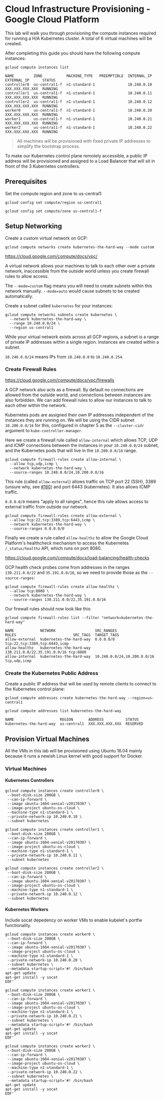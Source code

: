 # Cloud Infrastructure Provisioning - Google Cloud Platform

This lab will walk you through provisioning the compute instances required for running a H/A Kubernetes cluster. A total of 6 virtual machines will be created.

After completing this guide you should have the following compute instances:

```
gcloud compute instances list
```

````
NAME         ZONE           MACHINE_TYPE   PREEMPTIBLE  INTERNAL_IP  EXTERNAL_IP      STATUS
controller0  us-central1-f  n1-standard-1               10.240.0.10  XXX.XXX.XXX.XXX  RUNNING
controller1  us-central1-f  n1-standard-1               10.240.0.11  XXX.XXX.XXX.XXX  RUNNING
controller2  us-central1-f  n1-standard-1               10.240.0.12  XXX.XXX.XXX.XXX  RUNNING
worker0      us-central1-f  n1-standard-1               10.240.0.20  XXX.XXX.XXX.XXX  RUNNING
worker1      us-central1-f  n1-standard-1               10.240.0.21  XXX.XXX.XXX.XXX  RUNNING
worker2      us-central1-f  n1-standard-1               10.240.0.22  XXX.XXX.XXX.XXX  RUNNING
````

> All machines will be provisioned with fixed private IP addresses to simplify the bootstrap process.

To make our Kubernetes control plane remotely accessible, a public IP address will be provisioned and assigned to a Load Balancer that will sit in front of the 3 Kubernetes controllers.

## Prerequisites

Set the compute region and zone to us-central1:

```
gcloud config set compute/region us-central1
```

```
gcloud config set compute/zone us-central1-f
```

## Setup Networking

Create a custom virtual network on GCP:

```
gcloud compute networks create kubernetes-the-hard-way --mode custom
```

https://cloud.google.com/compute/docs/vpc/

A virtual network allows your machines to talk to each other over a private network, inaccessible from the outside world unless you create firewall rules to allow access.

The `--mode=custom` flag means you will need to create subnets within this network manually. `--mode=auto` would cause subnets to be created automatically.

Create a subnet called `kubernetes` for your instances:

```
gcloud compute networks subnets create kubernetes \
  --network kubernetes-the-hard-way \
  --range 10.240.0.0/24 \
  --region us-central1
```

While your virtual network exists across all GCP regions, a subnet is a range of private IP addresses within a single region. Instances are created within a subnet.

`10.240.0.0/24` means IPs from `10.240.0.0` to `10.240.0.254`.

### Create Firewall Rules

https://cloud.google.com/compute/docs/vpc/firewalls

A GCP network also acts as a firewall. By default no connections are allowed from the outside world, and connections between instances are also forbidden. We can add firewall rules to allow our instances to talk to each other within the network.

Kubernetes pods are assigned their own IP addresses independent of the instances they are running on. We will be using the CIDR subnet `10.200.0.0/16` for this, configured in chapter 5 as the `--cluster-cidr` argument to `kube-controller-manager`.

Here we create a firewall rule called `allow-internal` which allows TCP, UDP and ICMP connections between the instances in your `10.240.0.0/24` subnet, and the Kubernetes pods that will live in the `10.200.0.0/16` range.

```
gcloud compute firewall-rules create allow-internal \
  --allow tcp,udp,icmp \
  --network kubernetes-the-hard-way \
  --source-ranges 10.240.0.0/24,10.200.0.0/16
```

This rule (called `allow-external`) allows traffic on TCP port 22 (SSH), 3389 (unsure why, see [#160](https://github.com/kelseyhightower/kubernetes-the-hard-way/issues/160)) and port 6443 (kubernetes). It also allows ICMP traffic.

`0.0.0.0/0` means "apply to all ranges", hence this rule allows access to external traffic from outside our network.

```
gcloud compute firewall-rules create allow-external \
  --allow tcp:22,tcp:3389,tcp:6443,icmp \
  --network kubernetes-the-hard-way \
  --source-ranges 0.0.0.0/0
```

Finally we create a rule called `allow-healthz` to allow the Google Cloud Platform's healthcheck mechanism to access the Kubernetes `/_status/healthz` API, which runs on port 8080.

https://cloud.google.com/compute/docs/load-balancing/health-checks

GCP health check probes come from addresses in the ranges `130.211.0.0/22` and `35.191.0.0/16`, so we need to provide those as the `--source-ranges`:

```
gcloud compute firewall-rules create allow-healthz \
  --allow tcp:8080 \
  --network kubernetes-the-hard-way \
  --source-ranges 130.211.0.0/22,35.191.0.0/16
```

Our firewall rules should now look like this:

```
gcloud compute firewall-rules list --filter "network=kubernetes-the-hard-way"
```

```
NAME            NETWORK                  SRC_RANGES                   RULES                          SRC_TAGS  TARGET_TAGS
allow-external  kubernetes-the-hard-way  0.0.0.0/0                    tcp:22,tcp:3389,tcp:6443,icmp
allow-healthz   kubernetes-the-hard-way  130.211.0.0/22,35.191.0.0/16 tcp:8080
allow-internal  kubernetes-the-hard-way  10.240.0.0/24,10.200.0.0/16  tcp,udp,icmp
```

### Create the Kubernetes Public Address

Create a public IP address that will be used by remote clients to connect to the Kubernetes control plane:

```
gcloud compute addresses create kubernetes-the-hard-way --region=us-central1
```

```
gcloud compute addresses list kubernetes-the-hard-way
```

```
NAME                     REGION       ADDRESS          STATUS
kubernetes-the-hard-way  us-central1  XXX.XXX.XXX.XXX  RESERVED
```

## Provision Virtual Machines

All the VMs in this lab will be provisioned using Ubuntu 16.04 mainly because it runs a newish Linux kernel with good support for Docker.

### Virtual Machines

#### Kubernetes Controllers

```
gcloud compute instances create controller0 \
 --boot-disk-size 200GB \
 --can-ip-forward \
 --image ubuntu-1604-xenial-v20170307 \
 --image-project ubuntu-os-cloud \
 --machine-type n1-standard-1 \
 --private-network-ip 10.240.0.10 \
 --subnet kubernetes
```

```
gcloud compute instances create controller1 \
 --boot-disk-size 200GB \
 --can-ip-forward \
 --image ubuntu-1604-xenial-v20170307 \
 --image-project ubuntu-os-cloud \
 --machine-type n1-standard-1 \
 --private-network-ip 10.240.0.11 \
 --subnet kubernetes
```

```
gcloud compute instances create controller2 \
 --boot-disk-size 200GB \
 --can-ip-forward \
 --image ubuntu-1604-xenial-v20170307 \
 --image-project ubuntu-os-cloud \
 --machine-type n1-standard-1 \
 --private-network-ip 10.240.0.12 \
 --subnet kubernetes
```

#### Kubernetes Workers

Include socat depedency on worker VMs to enable kubelet's portfw functionality.

```
gcloud compute instances create worker0 \
 --boot-disk-size 200GB \
 --can-ip-forward \
 --image ubuntu-1604-xenial-v20170307 \
 --image-project ubuntu-os-cloud \
 --machine-type n1-standard-1 \
 --private-network-ip 10.240.0.20 \
 --subnet kubernetes \
 --metadata startup-script='#! /bin/bash
apt-get update
apt-get install -y socat
EOF'
```

```
gcloud compute instances create worker1 \
 --boot-disk-size 200GB \
 --can-ip-forward \
 --image ubuntu-1604-xenial-v20170307 \
 --image-project ubuntu-os-cloud \
 --machine-type n1-standard-1 \
 --private-network-ip 10.240.0.21 \
 --subnet kubernetes \
 --metadata startup-script='#! /bin/bash
apt-get update
apt-get install -y socat
EOF'
```

```
gcloud compute instances create worker2 \
 --boot-disk-size 200GB \
 --can-ip-forward \
 --image ubuntu-1604-xenial-v20170307 \
 --image-project ubuntu-os-cloud \
 --machine-type n1-standard-1 \
 --private-network-ip 10.240.0.22 \
 --subnet kubernetes \
 --metadata startup-script='#! /bin/bash
apt-get update
apt-get install -y socat
EOF'
```
